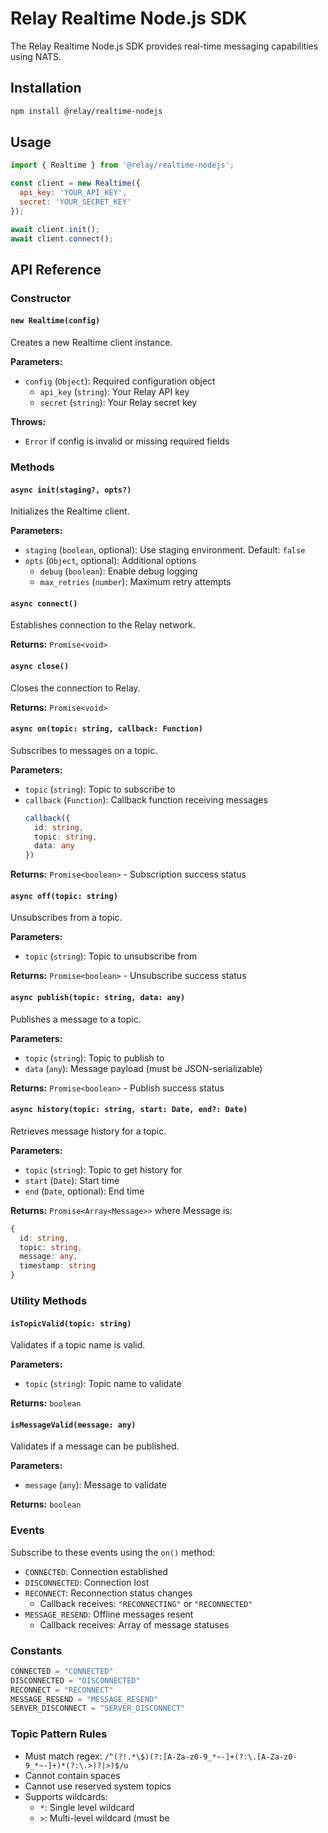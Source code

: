 # Relay Realtime Node.js SDK

The Relay Realtime Node.js SDK provides real-time messaging capabilities using NATS.

## Installation

```bash
npm install @relay/realtime-nodejs
```

## Usage

```javascript
import { Realtime } from '@relay/realtime-nodejs';

const client = new Realtime({
  api_key: 'YOUR_API_KEY',
  secret: 'YOUR_SECRET_KEY'
});

await client.init();
await client.connect();
```

## API Reference

### Constructor

#### `new Realtime(config)`

Creates a new Realtime client instance.

**Parameters:**
- `config` (`Object`): Required configuration object
  - `api_key` (`string`): Your Relay API key
  - `secret` (`string`): Your Relay secret key

**Throws:**
- `Error` if config is invalid or missing required fields

### Methods

#### `async init(staging?, opts?)`

Initializes the Realtime client.

**Parameters:**
- `staging` (`boolean`, optional): Use staging environment. Default: `false`
- `opts` (`Object`, optional): Additional options
  - `debug` (`boolean`): Enable debug logging
  - `max_retries` (`number`): Maximum retry attempts

#### `async connect()`

Establishes connection to the Relay network.

**Returns:** `Promise<void>`

#### `async close()`

Closes the connection to Relay.

**Returns:** `Promise<void>`

#### `async on(topic: string, callback: Function)`

Subscribes to messages on a topic.

**Parameters:**
- `topic` (`string`): Topic to subscribe to
- `callback` (`Function`): Callback function receiving messages
  ```typescript
  callback({
    id: string,
    topic: string, 
    data: any
  })
  ```

**Returns:** `Promise<boolean>` - Subscription success status

#### `async off(topic: string)`

Unsubscribes from a topic.

**Parameters:**
- `topic` (`string`): Topic to unsubscribe from

**Returns:** `Promise<boolean>` - Unsubscribe success status

#### `async publish(topic: string, data: any)`

Publishes a message to a topic.

**Parameters:**
- `topic` (`string`): Topic to publish to
- `data` (`any`): Message payload (must be JSON-serializable)

**Returns:** `Promise<boolean>` - Publish success status

#### `async history(topic: string, start: Date, end?: Date)`

Retrieves message history for a topic.

**Parameters:**
- `topic` (`string`): Topic to get history for
- `start` (`Date`): Start time 
- `end` (`Date`, optional): End time

**Returns:** `Promise<Array<Message>>` where Message is:
```typescript
{
  id: string,
  topic: string,
  message: any,
  timestamp: string
}
```

### Utility Methods

#### `isTopicValid(topic: string)`

Validates if a topic name is valid.

**Parameters:**
- `topic` (`string`): Topic name to validate

**Returns:** `boolean`

#### `isMessageValid(message: any)` 

Validates if a message can be published.

**Parameters:**
- `message` (`any`): Message to validate

**Returns:** `boolean`

### Events

Subscribe to these events using the `on()` method:

- `CONNECTED`: Connection established
- `DISCONNECTED`: Connection lost
- `RECONNECT`: Reconnection status changes
  - Callback receives: `"RECONNECTING"` or `"RECONNECTED"`
- `MESSAGE_RESEND`: Offline messages resent
  - Callback receives: Array of message statuses

### Constants

```javascript
CONNECTED = "CONNECTED"
DISCONNECTED = "DISCONNECTED" 
RECONNECT = "RECONNECT"
MESSAGE_RESEND = "MESSAGE_RESEND"
SERVER_DISCONNECT = "SERVER_DISCONNECT"
```

### Topic Pattern Rules

- Must match regex: `/^(?!.*\$)(?:[A-Za-z0-9_*~-]+(?:\.[A-Za-z0-9_*~-]+)*(?:\.>)?|>)$/u`
- Cannot contain spaces
- Cannot use reserved system topics
- Supports wildcards:
  - `*`: Single level wildcard
  - `>`: Multi-level wildcard (must be